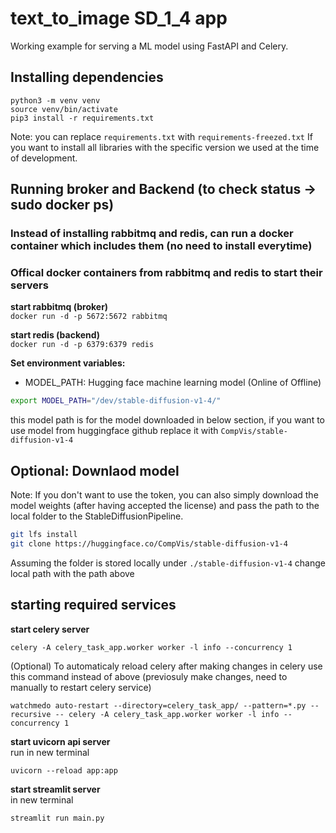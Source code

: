 # text_to_image SD_1_4 app
Working example for serving a ML model using FastAPI and Celery.

## Installing dependencies
```
python3 -m venv venv
source venv/bin/activate
pip3 install -r requirements.txt
```

Note: you can replace `requirements.txt` with `requirements-freezed.txt` If you want to install all libraries with the specific version we used at the time of development.

## Running broker and Backend (to check status -> sudo docker ps)
### Instead of installing rabbitmq and redis, can run a docker container which includes them (no need to install everytime)
### Offical docker containers from rabbitmq and redis to start their servers

**start rabbitmq (broker)**  
`docker run -d -p 5672:5672 rabbitmq`  

**start redis (backend)**    
`docker run -d -p 6379:6379 redis`

**Set environment variables:**
* MODEL_PATH: Hugging face machine learning model (Online of Offline)

```bash
export MODEL_PATH="/dev/stable-diffusion-v1-4/"
```
this model path is for the model downloaded in below section, if you want to use model from huggingface github replace it with `CompVis/stable-diffusion-v1-4`
## Optional: Downlaod model  
Note: If you don't want to use the token, you can also simply download the model weights (after having accepted the license) and pass the path to the local folder to the StableDiffusionPipeline.

```bash
git lfs install
git clone https://huggingface.co/CompVis/stable-diffusion-v1-4
```

Assuming the folder is stored locally under `./stable-diffusion-v1-4` change local path 
with the path above


## starting required services

**start celery server**

```
celery -A celery_task_app.worker worker -l info --concurrency 1
```  

(Optional) To automaticaly reload celery after making changes in celery use this command instead of above (previosuly make changes, need to manually to restart celery service)
```
watchmedo auto-restart --directory=celery_task_app/ --pattern=*.py --recursive -- celery -A celery_task_app.worker worker -l info --concurrency 1
```


**start uvicorn api server**  
run in new terminal  
```
uvicorn --reload app:app
```
**start streamlit server**  
in new terminal  
```
streamlit run main.py
```
